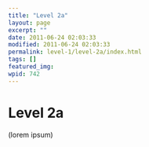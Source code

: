 ```yaml
---
title: "Level 2a"
layout: page
excerpt: ""
date: 2011-06-24 02:03:33
modified: 2011-06-24 02:03:33
permalink: level-1/level-2a/index.html
tags: []
featured_img: 
wpid: 742
---
```


# Level 2a

(lorem ipsum)